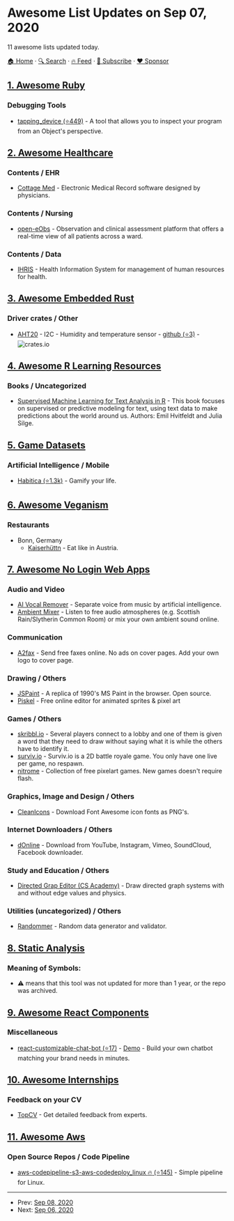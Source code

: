 # Awesome List Updates on Sep 07, 2020

11 awesome lists updated today.

[🏠 Home](/README.md) · [🔍 Search](https://www.trackawesomelist.com/search/) · [🔥 Feed](https://www.trackawesomelist.com/rss.xml) · [📮 Subscribe](https://trackawesomelist.us17.list-manage.com/subscribe?u=d2f0117aa829c83a63ec63c2f&id=36a103854c) · [❤️  Sponsor](https://github.com/sponsors/theowenyoung)



## [1. Awesome Ruby](/content/markets/awesome-ruby/README.md)

### Debugging Tools

*   [tapping\_device (⭐449)](https://github.com/st0012/tapping_device) - A tool that allows you to inspect your program from an Object's perspective.

## [2. Awesome Healthcare](/content/kakoni/awesome-healthcare/README.md)

### Contents / EHR

*   [Cottage Med](https://cottagemed.org/p/26/Download-Cottage-Med) - Electronic Medical Record software designed by physicians.

### Contents / Nursing

*   [open-eObs](https://openeobs.github.io/) - Observation and clinical assessment platform that offers a real-time view of all patients across a ward.

### Contents / Data

*   [IHRIS](https://www.ihris.org/toolkit-new/) - Health Information System for management of human resources for health.

## [3. Awesome Embedded Rust](/content/rust-embedded/awesome-embedded-rust/README.md)

### Driver crates / Other

*   [AHT20](https://crates.io/crates/aht20) - I2C - Humidity and temperature sensor - [github (⭐3)](https://github.com/chocol4te/aht20) - ![crates.io](https://img.shields.io/crates/v/aht20.svg)

## [4. Awesome R Learning Resources](/content/iamericfletcher/awesome-r-learning-resources/README.md)

### Books / Uncategorized

*   [Supervised Machine Learning for Text Analysis in R](https://smltar.com/) - This book focuses on supervised or predictive modeling for text, using text data to make predictions about the world around us. Authors: Emil Hvitfeldt and Julia Silge.

## [5. Game Datasets](/content/leomaurodesenv/game-datasets/README.md)

### Artificial Intelligence / Mobile

*   [Habitica (⭐1.3k)](https://github.com/HabitRPG/habitica-android) - Gamify your life.

## [6. Awesome Veganism](/content/sdassow/awesome-veganism/README.md)

### Restaurants

*   Bonn, Germany
    *   [Kaiserhüttn](https://kaiserhuettn.com/) - Eat like in Austria.

## [7. Awesome No Login Web Apps](/content/aviaryan/awesome-no-login-web-apps/README.md)

### Audio and Video

*   [AI Vocal Remover](https://vocalremover.org) - Separate voice from music by artificial intelligence.
*   [Ambient Mixer](https://www.ambient-mixer.com/) - Listen to free audio atmospheres (e.g. Scottish Rain/Slytherin Common Room) or mix your own ambient sound online.

### Communication

*   [A2fax](https://www.a2fax.com/) - Send free faxes online. No ads on cover pages. Add your own logo to cover page.

### Drawing / Others

*   [JSPaint](https://jspaint.app) - A replica of 1990's MS Paint in the browser. Open source.
*   [Piskel](https://www.piskelapp.com/) - Free online editor for animated sprites & pixel art

### Games / Others

*   [skribbl.io](https://skribbl.io/) - Several players connect to a lobby and one of them is given a word that they need to draw without saying what it is while the others have to identify it.
*   [surviv.io](https://surviv.io/) - Surviv.io is a 2D battle royale game. You only have one live per game, no respawn.
*   [nitrome](https://www.nitrome.com/) - Collection of free pixelart games. New games doesn't require flash.

### Graphics, Image and Design / Others

*   [CleanIcons](https://cleanicons.xyz) - Download Font Awesome icon fonts as PNG's.

### Internet Downloaders / Others

*   [dOnline](http://https://doonline.cc/video-downloader-converter.html/) - Download from YouTube, Instagram, Vimeo, SoundCloud, Facebook downloader.

### Study and Education / Others

*   [Directed Grap Editor (CS Academy)](https://csacademy.com/app/graph_editor/) - Draw directed graph systems with and without edge values and physics.

### Utilities (uncategorized) / Others

*   [Randommer](https://randommer.io/) - Random data generator and validator.

## [8. Static Analysis](/content/analysis-tools-dev/static-analysis/README.md)

### Meaning of Symbols:

*   :warning: means that this tool was not updated for more than 1 year, or the repo was archived.

## [9. Awesome React Components](/content/brillout/awesome-react-components/README.md)

### Miscellaneous

*   [react-customizable-chat-bot (⭐17)](https://github.com/chithakumar13/react-chat-bot) - [Demo](https://chithakumar13.github.io/bot-example) - Build your own chatbot matching your brand needs in minutes.

## [10. Awesome Internships](/content/lodthe/awesome-internships/README.md)

### Feedback on your CV

*   [TopCV](https://www.topcv.com) - Get detailed feedback from experts.

## [11. Awesome Aws](/content/donnemartin/awesome-aws/README.md)

### Open Source Repos / Code Pipeline

*   [aws-codepipeline-s3-aws-codedeploy\_linux :fire: (⭐145)](https://github.com/awslabs/aws-codepipeline-s3-aws-codedeploy_linux) - Simple pipeline for Linux.

---

- Prev: [Sep 08, 2020](/content/2020/09/08/README.md)
- Next: [Sep 06, 2020](/content/2020/09/06/README.md)